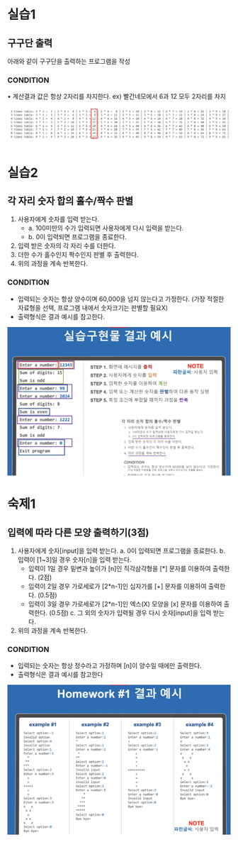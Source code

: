 # 실습1
## 구구단 출력

아래와 같이 구구단을 출력하는 프로그램을 작성

### CONDITION
• 계산결과 값은 항상 2자리를 차지한다.
ex) 빨간네모에서 6과 12 모두 2자리를 차지

![결과 예시](prac1.png)


# 실습2
## 각 자리 숫자 합의 홀수/짝수 판별

1. 사용자에게 숫자를 입력 받는다.
    - a. 100미만의 수가 입력되면 사용자에게 다시 입력을 받는다.
    - b. 0이 입력되면 프로그램을 종료한다.
2. 입력 받은 숫자의 각 자리 수를 더한다.
3. 더한 수가 홀수인지 짝수인지 판별 후 출력한다.
4. 위의 과정을 계속 반복한다.

### CONDITION
- 입력되는 숫자는 항상 양수이며 60,000을 넘지 않는다고 가정한다.
(가장 적절한 자료형을 선택, 프로그램 내에서 숫자크기는 판별할 필요X)
- 출력형식은 결과 예시를 참고한다.

![결과 예시](prac2.png)

# 숙제1
## 입력에 따라 다른 모양 출력하기(3점)
1. 사용자에게 숫자[input]을 입력 받는다.
a. 0이 입력되면 프로그램을 종료한다.
b. 입력이 [1~3]일 경우 숫자[n]을 입력 받는다.
    - 입력이 1일 경우 밑변과 높이가 [n]인 직각삼각형을 [*] 문자를 이용하여 출력한다. (2점)
    - 입력이 2일 경우 가로세로가 [2*n-1]인 십자가를 [+] 문자를 이용하여 출력한다. (0.5점)
    - 입력이 3일 경우 가로세로가 [2*n-1]인 엑스(X) 모양을 [x] 문자를 이용하여 출력한다. (0.5점)
c. 그 외의 숫자가 입력될 경우 다시 숫자[input]을 입력 받는다.
2. 위의 과정을 계속 반복한다.

### CONDITION
- 입력되는 숫자는 항상 정수라고 가정하며 [n]이 양수일 때에만 출력한다.
- 출력형식은 결과 예시를 참고한다

![결과 예시](homework1.png)